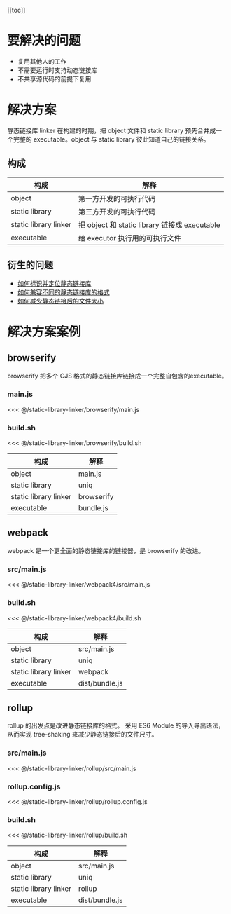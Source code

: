 [[toc]]

# 要解决的问题

* 复用其他人的工作
* 不需要运行时支持动态链接库
* 不共享源代码的前提下复用

# 解决方案

静态链接库 linker 在构建的时期，把 object 文件和 static library 预先合并成一个完整的 executable。object 与 static library 彼此知道自己的链接关系。

## 构成

| 构成 | 解释 |
| --- | --- |
| object | 第一方开发的可执行代码 |
| static library | 第三方开发的可执行代码 |
| static library linker | 把 object 和 static library 链接成 executable |
| executable | 给 executor 执行用的可执行文件 |

## 衍生的问题

* [如何标识并定位静态链接库](static-library-resolver.md)
* [如何兼容不同的静态链接库的格式](static-library-adapter.md)
* [如何减少静态链接后的文件大小](symbol-stripper.md)

# 解决方案案例

## browserify

browserify 把多个 CJS 格式的静态链接库链接成一个完整自包含的executable。

### main.js
<<< @/static-library-linker/browserify/main.js

### build.sh
<<< @/static-library-linker/browserify/build.sh

| 构成 | 解释 |
| --- | --- |
| object | main.js |
| static library | uniq |
| static library linker | browserify |
| executable | bundle.js |

## webpack

webpack 是一个更全面的静态链接库的链接器，是 browserify 的改进。

### src/main.js
<<< @/static-library-linker/webpack4/src/main.js

### build.sh
<<< @/static-library-linker/webpack4/build.sh

| 构成 | 解释 |
| --- | --- |
| object | src/main.js |
| static library | uniq |
| static library linker | webpack |
| executable | dist/bundle.js |

## rollup

rollup 的出发点是改进静态链接库的格式。
采用 ES6 Module 的导入导出语法，从而实现 tree-shaking 来减少静态链接后的文件尺寸。

### src/main.js
<<< @/static-library-linker/rollup/src/main.js

### rollup.config.js
<<< @/static-library-linker/rollup/rollup.config.js

### build.sh
<<< @/static-library-linker/rollup/build.sh

| 构成 | 解释 |
| --- | --- |
| object | src/main.js |
| static library | uniq |
| static library linker | rollup |
| executable | dist/bundle.js |



